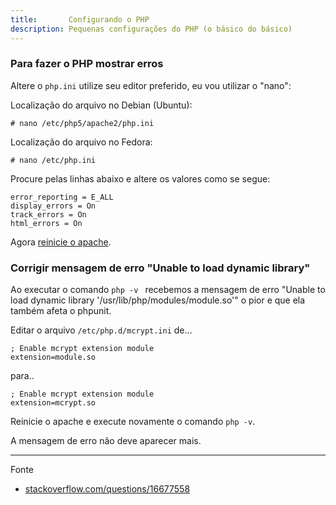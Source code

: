 ```yaml
---
title:       Configurando o PHP
description: Pequenas configurações do PHP (o básico do básico)
---
```



### Para fazer o PHP mostrar erros

Altere o `php.ini` utilize seu editor preferido, eu vou utilizar o "nano":

Localização do arquivo no Debian (Ubuntu):

	# nano /etc/php5/apache2/php.ini

Localização do arquivo no Fedora:
	
	# nano /etc/php.ini


Procure pelas linhas abaixo e altere os valores como se segue:

	error_reporting = E_ALL
	display_errors = On
	track_errors = On
	html_errors = On

Agora [reinicie o apache](/linux/apache-como-reiniciar-servidor-apache/).



### Corrigir mensagem de erro "Unable to load dynamic library"

Ao executar o comando `php -v ` recebemos a mensagem de erro "Unable to load dynamic library '/usr/lib/php/modules/module.so'"
o pior e que ela também afeta o phpunit.

Editar o arquivo `/etc/php.d/mcrypt.ini` de...

    ; Enable mcrypt extension module
    extension=module.so

para..

    ; Enable mcrypt extension module
    extension=mcrypt.so


Reinicie o apache e execute novamente o comando `php -v`.

A mensagem de erro não deve aparecer mais.


- - -
Fonte
   
- [stackoverflow.com/questions/16677558](http://stackoverflow.com/questions/16677558/startup-unable-to-load-dynamic-library-usr-lib-php-modules-module-so "link-externo")